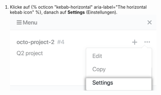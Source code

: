1. Klicke auf {% octicon "kebab-horizontal" aria-label="The horizontal kebab icon" %}, danach auf **Settings** (Einstellungen). ![Einstellungsoption im Dropdownmenü auf der Projektboard-Seitenleiste](/assets/images/help/projects/project-board-settings.png)
